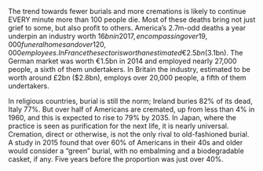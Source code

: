 The trend towards fewer burials and more cremations is likely to continue
EVERY minute more than 100 people die. Most of these deaths bring not just grief to some, but also profit to others. America’s 2.7m-odd deaths a year underpin an industry worth $16bn in 2017, encompassing over 19,000 funeral homes and over 120,000 employees. In France the sector is worth an estimated €2.5bn ($3.1bn). The German market was worth €1.5bn in 2014 and employed nearly 27,000 people, a sixth of them undertakers. In Britain the industry, estimated to be worth around £2bn ($2.8bn), employs over 20,000 people, a fifth of them undertakers.

In religious countries, burial is still the norm; Ireland buries 82% of its dead, Italy 77%. But over half of Americans are cremated, up from less than 4% in 1960, and this is expected to rise to 79% by 2035. In Japan, where the practice is seen as purification for the next life, it is nearly universal. Cremation, direct or otherwise, is not the only rival to old-fashioned burial. A study in 2015 found that over 60% of Americans in their 40s and older would consider a “green” burial, with no embalming and a biodegradable casket, if any. Five years before the proportion was just over 40%.

